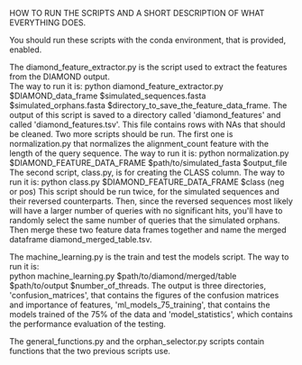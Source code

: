 HOW TO RUN THE SCRIPTS AND A SHORT DESCRIPTION OF WHAT EVERYTHING DOES.  

You should run these scripts with the conda environment, that is provided, enabled.

The diamond_feature_extractor.py is the script used to extract the features from the DIAMOND output.  
    The way to run it is: python diamond_feature_extractor.py $DIAMOND_data_frame $simulated_sequences.fasta $simulated_orphans.fasta $directory_to_save_the_feature_data_frame.
    The output of this script is saved to a directory called 'diamond_features' and called 'diamond_features.tsv'. This file contains rows with NAs that should be cleaned. Two more scripts should be run.
    The first one is normalization.py that normalizes the alignment_count feature with the length of the query sequence. The way to run it is:
          python normalization.py $DIAMOND_FEATURE_DATA_FRAME $path/to/simulated_fasta $output_file
    The second script, class.py, is for creating the CLASS column. The way to run it is:
          python class.py $DIAMOND_FEATURE_DATA_FRAME $class (neg or pos)
    This script should be run twice, for the simulated sequences and their reversed counterparts. Then, since the reversed sequences most likely will have a larger number of queries with no significant hits, you'll have to randomly select the same number of queries that the simulated orphans. Then merge these two feature data frames together and name the merged dataframe diamond_merged_table.tsv.
     
The machine_learning.py is the train and test the models script. The way to run it is:  
    python machine_learning.py $path/to/diamond/merged/table $path/to/output $number_of_threads. The output is three directories, 'confusion_matrices', that contains the figures of the confusion matrices and importance of features, 'ml_models_75_training', that contains the models trained of the 75% of the data and 'model_statistics', which contains the performance evaluation of the testing.

The general_functions.py and the orphan_selector.py scripts contain functions that the two previous scripts use. 
